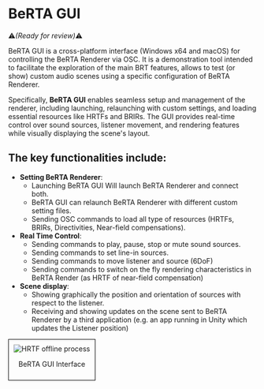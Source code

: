 # BeRTA GUI

:warning:*(Ready for review)*:warning:

BeRTA GUI is a cross-platform interface (Windows x64 and macOS) for controlling the BeRTA Renderer via OSC. It is a demonstration tool intended to facilitate the exploration of the main BRT features, allows to test (or show) custom audio scenes using a specific configuration of BeRTA Renderer. 

Specifically, **BeRTA GUI** enables seamless setup and management of the renderer, including launching, relaunching with custom settings, and loading essential resources like HRTFs and BRIRs. The GUI provides real-time control over sound sources, listener movement, and rendering features while visually displaying the scene's layout.

## The key functionalities include:

- **Setting BeRTA Renderer**: 
    - Launching BeRTA GUI Will launch BeRTA Renderer and connect both.
    - BeRTA GUI can relaunch BeRTA Renderer with different custom setting files.
    - Sending OSC commands to load all type of resources (HRTFs, BRIRs, Directivities, Near-field compensations).
- **Real Time Control**:
    - Sending commands to play, pause, stop or mute sound sources.
    - Sending commands to set line-in sources.
    - Sending commands to move listener and source (6DoF)
    - Sending commands to switch on the fly rendering characteristics in BeRTA Render (as HRTF of near-field compensation)
- **Scene display**:
    - Showing graphically the position and orientation of sources with respect to the listener.
    - Receiving and showing updates on the scene sent to BeRTA Renderer by a third application (e.g. an app running in Unity which updates the Listener position)
 
 <div style="border: 1px solid #000; padding: 10px; display: inline-block;">
    <img src="/BRT-Documentation/assets/berta_gui.png" alt="HRTF offline process" style="display: block; margin: 0 auto;">
    <p style="text-align: center;">BeRTA GUI Interface</p>
</div>

